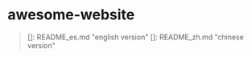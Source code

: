 #                                          awesome-website

> []: README_es.md	"english version"
> []: README_zh.md	"chinese version"
>
> 

